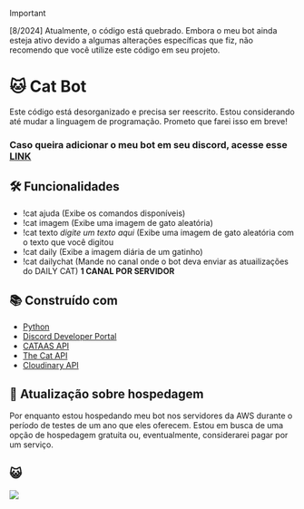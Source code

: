 > [!IMPORTANT]
> [8/2024] Atualmente, o código está quebrado. Embora o meu bot ainda esteja ativo devido a algumas alterações específicas que fiz, não recomendo que você utilize este código em seu projeto.


# 🐱 Cat Bot
Este código está desorganizado e precisa ser reescrito. Estou considerando até mudar a linguagem de programação. Prometo que farei isso em breve! 

### Caso queira adicionar o meu bot em seu discord, acesse esse [LINK](https://discord.com/api/oauth2/authorize?client_id=1184898511335071845&permissions=689342761024&scope=bot "Clique aqui para adicionar em seu servidor")

## 🛠 Funcionalidades 

* !cat ajuda (Exibe os comandos disponíveis)
* !cat imagem (Exibe uma imagem de gato aleatória)
* !cat texto _digite um texto aqui_ (Exibe uma imagem de gato aleatória com o texto que você digitou
* !cat daily (Exibe a imagem diária de um gatinho)
* !cat dailychat  (Mande no canal onde o bot deva enviar as atuailizações do DAILY CAT) **1 CANAL POR SERVIDOR**

## 📚 Construído com
* [Python](https://www.python.org)
* [Discord Developer Portal](https://discord.com/developers/)
* [CATAAS API](https://cataas.com)
* [The Cat API](https://thecatapi.com)
* [Cloudinary API](https://cloudinary.com)

## 🎈 Atualização sobre hospedagem
Por enquanto estou hospedando meu bot nos servidores da AWS durante o período de testes de um ano que eles oferecem. Estou em busca de uma opção de hospedagem gratuita ou, eventualmente, considerarei pagar por um serviço.


## 😺
![](https://cdn.discordapp.com/attachments/971233746458124300/1288667887514681385/image.png?ex=66f604fe&is=66f4b37e&hm=ac2c7286824f0dc782c3e669f451ec518a72e6fb6ca199d0f660007aa3dcf6ef&)
